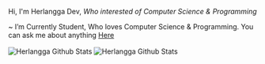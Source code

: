 Hi, I'm Herlangga Dev, *Who interested of Computer Science & Programming*

~ I’m Currently Student, Who loves Computer Science & Programming. You can ask me about anything [Here](https://github.com/zakurachan/zakurachan/issues)

  <!-- Stats -->
  <img align="center" src="https://github-readme-stats.vercel.app/api?username=zakurachan&show_icons=true&include_all_commits=true&theme=onedark" alt="Herlangga Github Stats" />
  <img align="center" src="https://github-readme-stats.vercel.app/api/top-langs/?username=zakurachan&layout=compact&theme=onedark" alt="Herlangga Github Stats" />

